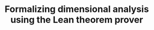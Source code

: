 ---
title: "**Formalizing dimensional analysis using the Lean theorem prover**"
authors: "Bobbin, M. P.,  & Josephson, T. R."
pub_date: '2025-09-16'
journal: 'arXiv'
arxiv: '2509.13142'
image: '/static/img/pub/Hierachy_of_Dimensions.png'
pdf: '/static/pdf/publications/bobbin_2025.pdf'

links:

---